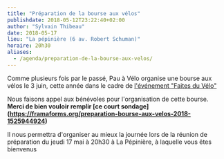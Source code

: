 ```yaml
---
title: "Préparation de la bourse aux vélos"
publishdate: 2018-05-12T23:22:40+02:00
author: "Sylvain Thibeau"
date: 2018-05-17
lieu: "La pépinière (6 av. Robert Schuman)"
horaire: 20h30
aliases:
  - /agenda/preparation-de-la-bourse-aux-velos/
---
```


Comme plusieurs fois par le passé, Pau à Vélo organise une bourse aux vélos le 3
juin, cette année dans le cadre de [l'événement "Faites du Vélo"](/agenda/faites-du-velo/)

Nous faisons appel aux bénévoles pour l'organisation de cette bourse. **Merci de
bien vouloir remplir [ce court sondage]
(https://framaforms.org/preparation-bourse-aux-velos-2018-1525944924)**

Il nous permettra d'organiser au mieux la journée lors de la réunion de
préparation du jeudi 17 mai à 20h30 à La Pépinière, à laquelle vous êtes
bienvenus
